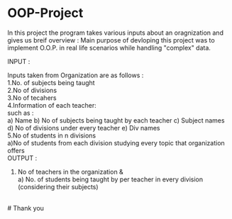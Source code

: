 # OOP-Project
In this project the program takes various inputs about an oragnization and gives us breif overview :
Main purpose of devloping this project was to implement O.O.P. in real life scenarios while handling "complex" data.

INPUT :

Inputs taken from Organization are as follows :
<br>
1.No. of subjects being taught
<br>
2.No of divisions<br>
3.No of tecahers<br>
4.Information of each teacher:<br>
    such as :<br>
    a)  Name
    b)  No of subjects being taught by each teacher
    c)  Subject names
    d)  No of divisions under every teacher
    e)  Div names<br>
5.No of students in n divisions<br>
  a)No of students from each division studying every topic that organization offers
<br>
  OUTPUT :
<br>
1. No of teachers in the organization &<br>
    a) No. of students being taught by per teacher in every division (considering their subjects)<br>
<br>
  # Thank you
